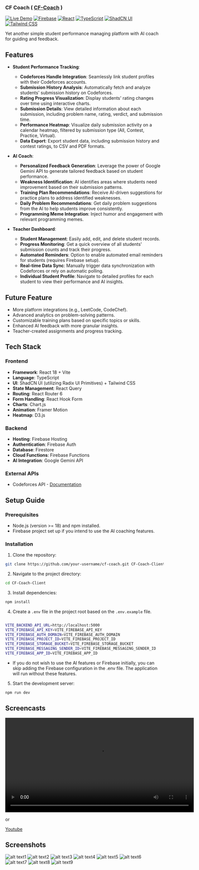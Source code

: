### CF Coach ( [CF-Coach](https://cfcoach.web.app) )
[![Live Demo](https://img.shields.io/badge/live-cfcoach.web.app-blue?style=flat-square)](https://cfcoach.web.app)
[![Firebase](https://img.shields.io/badge/Firebase-FFCA28?style=flat-square&logo=firebase&logoColor=black)](https://firebase.google.com)
[![React](https://img.shields.io/badge/React-Vite-61DAFB?style=flat-square&logo=react&logoColor=black)](https://reactjs.org)
[![TypeScript](https://img.shields.io/badge/TypeScript-3178C6?style=flat-square&logo=typescript&logoColor=white)](https://www.typescriptlang.org)
[![ShadCN UI](https://img.shields.io/badge/ShadCN_UI-000000?style=flat-square&logo=shadcn-ui&logoColor=white)](https://ui.shadcn.com)
[![Tailwind CSS](https://img.shields.io/badge/Tailwind_CSS-38B2AC?style=flat-square&logo=tailwind-css&logoColor=white)](https://tailwindcss.com)

Yet another simple student performance managing platform with AI coach for guiding and feedback.

## Features

- **Student Performance Tracking**:
    - **Codeforces Handle Integration**: Seamlessly link student profiles with their Codeforces accounts.
    - **Submission History Analysis**: Automatically fetch and analyze students' submission history on Codeforces.
    - **Rating Progress Visualization**: Display students' rating changes over time using interactive charts.
    - **Submission Details**: View detailed information about each submission, including problem name, rating, verdict, and submission time.
    - **Performance Heatmap**: Visualize daily submission activity on a calendar heatmap, filtered by submission type (All, Contest, Practice, Virtual).
    - **Data Export**: Export student data, including submission history and contest ratings, to CSV and PDF formats.

- **AI Coach**:
    - **Personalized Feedback Generation**: Leverage the power of Google Gemini API to generate tailored feedback based on student performance.
    - **Weakness Identification**: AI identifies areas where students need improvement based on their submission patterns.
    - **Training Plan Recommendations**: Receive AI-driven suggestions for practice plans to address identified weaknesses.
    - **Daily Problem Recommendations**: Get daily problem suggestions from the AI to help students improve consistently.
    - **Programming Meme Integration**: Inject humor and engagement with relevant programming memes.

- **Teacher Dashboard**:
    - **Student Management**: Easily add, edit, and delete student records.
    - **Progress Monitoring**: Get a quick overview of all students' submission counts and track their progress.
    - **Automated Reminders**: Option to enable automated email reminders for students (requires Firebase setup).
    - **Real-time Data Sync**: Manually trigger data synchronization with Codeforces or rely on automatic polling.
    - **Individual Student Profile**: Navigate to detailed profiles for each student to view their performance and AI insights.

## Future Feature

- More platform integrations (e.g., LeetCode, CodeChef).
- Advanced analytics on problem-solving patterns.
- Customizable training plans based on specific topics or skills.
- Enhanced AI feedback with more granular insights.
- Teacher-created assignments and progress tracking.

## Tech Stack

### Frontend
- **Framework**: React 18 + Vite
- **Language**: TypeScript
- **UI**: ShadCN UI (utilizing Radix UI Primitives) + Tailwind CSS
- **State Management**: React Query
- **Routing**: React Router 6
- **Form Handling**: React Hook Form
- **Charts**: Chart.js
- **Animation**: Framer Motion
- **Heatmap**: D3.js

### Backend
- **Hosting**: Firebase Hosting
- **Authentication**: Firebase Auth
- **Database**: Firestore
- **Cloud Functions**: Firebase Functions
- **AI Integration**: Google Gemini API

### External APIs
- Codeforces API - [Documentation](https://codeforces.com/apiHelp)

## Setup Guide

### Prerequisites
- Node.js (version >= 18) and npm installed.
- Firebase project set up if you intend to use the AI coaching features.

### Installation
1. Clone the repository:
```bash
git clone https://github.com/your-username/cf-coach.git CF-Coach-Client
```
2. Navigate to the project directory:
```bash
cd CF-Coach-Client
```
3. Install dependencies:
```bash
npm install
```
4. Create a `.env` file in the project root based on the `.env.example` file.
```bash

VITE_BACKEND_API_URL=http://localhost:5000
VITE_FIREBASE_API_KEY=VITE_FIREBASE_API_KEY
VITE_FIREBASE_AUTH_DOMAIN=VITE_FIREBASE_AUTH_DOMAIN
VITE_FIREBASE_PROJECT_ID=VITE_FIREBASE_PROJECT_ID
VITE_FIREBASE_STORAGE_BUCKET=VITE_FIREBASE_STORAGE_BUCKET
VITE_FIREBASE_MESSAGING_SENDER_ID=VITE_FIREBASE_MESSAGING_SENDER_ID
VITE_FIREBASE_APP_ID=VITE_FIREBASE_APP_ID

```
- If you do not wish to use the AI features or Firebase initially, you can skip adding the Firebase configuration in the .env file. The application will run without these features.

5. Start the development server:
```bash
npm run dev
```
## Screencasts
<video src="/screenshots/cfcoach.webm" controls width="600"></video>

or

<a href="https://youtu.be/o3uH1qxa7i0">
  Youtube
</a>

## Screenshots
![alt text1](/screenshots/image.png)
![alt text2](/screenshots/image-1.png)
![alt text3](/screenshots/image-5.png)
![alt text4](/screenshots/image-2.png)
![alt text5](/screenshots/image-3.png)
![alt text6](/screenshots/image-4.png)
![alt text7](/screenshots/image-6.png)
![alt text8](/screenshots/image-7.png)
![alt text9](/screenshots/image-8.png)

